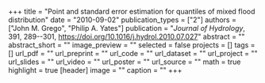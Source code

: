 +++
title = "Point and standard error estimation for quantiles of mixed flood distribution"
date = "2010-09-02"
publication_types = ["2"]
authors = ["John M. Grego", "Philip A. Yates"]
publication = "_Journal of Hydrology_, 391, 289--301, https://doi.org/10.1016/j.hydrol.2010.07.027"
abstract = ""
abstract_short = ""
image_preview = ""
selected = false
projects = []
tags = []
url_pdf = ""
url_preprint = ""
url_code = ""
url_dataset = ""
url_project = ""
url_slides = ""
url_video = ""
url_poster = ""
url_source = ""
math = true
highlight = true
[header]
image = ""
caption = ""
+++
